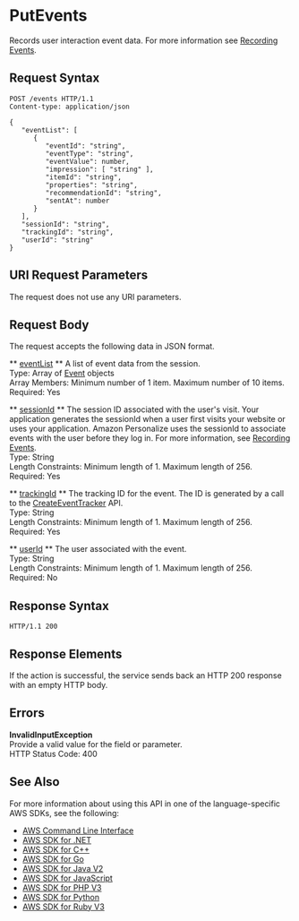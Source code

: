 # PutEvents<a name="API_UBS_PutEvents"></a>

Records user interaction event data\. For more information see [Recording Events](https://docs.aws.amazon.com/personalize/latest/dg/recording-events.html)\.

## Request Syntax<a name="API_UBS_PutEvents_RequestSyntax"></a>

```
POST /events HTTP/1.1
Content-type: application/json

{
   "eventList": [ 
      { 
         "eventId": "string",
         "eventType": "string",
         "eventValue": number,
         "impression": [ "string" ],
         "itemId": "string",
         "properties": "string",
         "recommendationId": "string",
         "sentAt": number
      }
   ],
   "sessionId": "string",
   "trackingId": "string",
   "userId": "string"
}
```

## URI Request Parameters<a name="API_UBS_PutEvents_RequestParameters"></a>

The request does not use any URI parameters\.

## Request Body<a name="API_UBS_PutEvents_RequestBody"></a>

The request accepts the following data in JSON format\.

 ** [eventList](#API_UBS_PutEvents_RequestSyntax) **   <a name="personalize-UBS_PutEvents-request-eventList"></a>
A list of event data from the session\.  
Type: Array of [Event](API_UBS_Event.md) objects  
Array Members: Minimum number of 1 item\. Maximum number of 10 items\.  
Required: Yes

 ** [sessionId](#API_UBS_PutEvents_RequestSyntax) **   <a name="personalize-UBS_PutEvents-request-sessionId"></a>
The session ID associated with the user's visit\. Your application generates the sessionId when a user first visits your website or uses your application\. Amazon Personalize uses the sessionId to associate events with the user before they log in\. For more information, see [Recording Events](https://docs.aws.amazon.com/personalize/latest/dg/recording-events.html)\.  
Type: String  
Length Constraints: Minimum length of 1\. Maximum length of 256\.  
Required: Yes

 ** [trackingId](#API_UBS_PutEvents_RequestSyntax) **   <a name="personalize-UBS_PutEvents-request-trackingId"></a>
The tracking ID for the event\. The ID is generated by a call to the [CreateEventTracker](https://docs.aws.amazon.com/personalize/latest/dg/API_CreateEventTracker.html) API\.  
Type: String  
Length Constraints: Minimum length of 1\. Maximum length of 256\.  
Required: Yes

 ** [userId](#API_UBS_PutEvents_RequestSyntax) **   <a name="personalize-UBS_PutEvents-request-userId"></a>
The user associated with the event\.  
Type: String  
Length Constraints: Minimum length of 1\. Maximum length of 256\.  
Required: No

## Response Syntax<a name="API_UBS_PutEvents_ResponseSyntax"></a>

```
HTTP/1.1 200
```

## Response Elements<a name="API_UBS_PutEvents_ResponseElements"></a>

If the action is successful, the service sends back an HTTP 200 response with an empty HTTP body\.

## Errors<a name="API_UBS_PutEvents_Errors"></a>

 **InvalidInputException**   
Provide a valid value for the field or parameter\.  
HTTP Status Code: 400

## See Also<a name="API_UBS_PutEvents_SeeAlso"></a>

For more information about using this API in one of the language\-specific AWS SDKs, see the following:
+  [ AWS Command Line Interface](https://docs.aws.amazon.com/goto/aws-cli/personalize-events-2018-03-22/PutEvents) 
+  [ AWS SDK for \.NET](https://docs.aws.amazon.com/goto/DotNetSDKV3/personalize-events-2018-03-22/PutEvents) 
+  [ AWS SDK for C\+\+](https://docs.aws.amazon.com/goto/SdkForCpp/personalize-events-2018-03-22/PutEvents) 
+  [ AWS SDK for Go](https://docs.aws.amazon.com/goto/SdkForGoV1/personalize-events-2018-03-22/PutEvents) 
+  [ AWS SDK for Java V2](https://docs.aws.amazon.com/goto/SdkForJavaV2/personalize-events-2018-03-22/PutEvents) 
+  [ AWS SDK for JavaScript](https://docs.aws.amazon.com/goto/AWSJavaScriptSDK/personalize-events-2018-03-22/PutEvents) 
+  [ AWS SDK for PHP V3](https://docs.aws.amazon.com/goto/SdkForPHPV3/personalize-events-2018-03-22/PutEvents) 
+  [ AWS SDK for Python](https://docs.aws.amazon.com/goto/boto3/personalize-events-2018-03-22/PutEvents) 
+  [ AWS SDK for Ruby V3](https://docs.aws.amazon.com/goto/SdkForRubyV3/personalize-events-2018-03-22/PutEvents) 